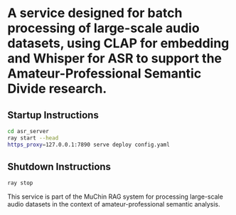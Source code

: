 # A service designed for batch processing of large-scale audio datasets, using CLAP for embedding and Whisper for ASR to support the Amateur-Professional Semantic Divide research.

## Startup Instructions

```bash
cd asr_server
ray start --head
https_proxy=127.0.0.1:7890 serve deploy config.yaml
```

## Shutdown Instructions

```bash
ray stop
```

This service is part of the MuChin RAG system for processing large-scale audio datasets in the context of amateur-professional semantic analysis.
